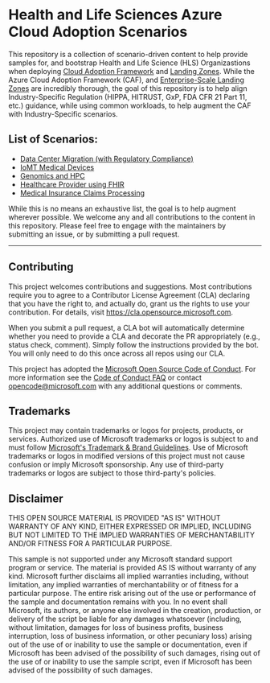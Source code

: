 # Health and Life Sciences Azure Cloud Adoption Scenarios

This repository is a collection of scenario-driven content to help provide samples for, and bootstrap Health and Life Science (HLS) Organizastions when deploying [Cloud Adoption Framework](https://docs.microsoft.com/en-us/azure/cloud-adoption-framework/) and [Landing Zones](https://docs.microsoft.com/en-us/azure/cloud-adoption-framework/ready/landing-zone/). While the Azure Cloud Adoption Framework (CAF), and [Enterprise-Scale Landing Zones](https://docs.microsoft.com/en-us/azure/cloud-adoption-framework/ready/enterprise-scale/architecture) are incredibly thorough, the goal of this repository is to help align Industry-Specific Regulation (HIPPA, HITRUST, GxP, FDA CFR 21 Part 11, etc.) guidance, while using common workloads, to help augment the CAF with Industry-Specific scenarios.

## List of Scenarios: 

- [Data Center Migration (with Regulatory Compliance)](./Scenario%201%20-%20Datacenter%20Migration)
- [IoMT Medical Devices](./Scenario%202%20-%20IoMT%20Medical%20Devices) 
- [Genomics and HPC](Scenario%203%20-%20Genomics%20and%20HPC)
- [Healthcare Provider using FHIR](Scenario%204%20-%20Medical%20Provider%20using%20FHIR)
- [Medical Insurance Claims Processing](Scenario%205%20-%20Medical%20Insurance%20Claims%20Processing)



While this is no means an exhaustive list, the goal is to help augment wherever possible. We welcome any and all contributions to the content in this repository. Please feel free to engage with the maintainers by submitting an issue, or by submitting a pull request. 

---

## Contributing

This project welcomes contributions and suggestions.  Most contributions require you to agree to a
Contributor License Agreement (CLA) declaring that you have the right to, and actually do, grant us
the rights to use your contribution. For details, visit https://cla.opensource.microsoft.com.

When you submit a pull request, a CLA bot will automatically determine whether you need to provide
a CLA and decorate the PR appropriately (e.g., status check, comment). Simply follow the instructions
provided by the bot. You will only need to do this once across all repos using our CLA.

This project has adopted the [Microsoft Open Source Code of Conduct](https://opensource.microsoft.com/codeofconduct/).
For more information see the [Code of Conduct FAQ](https://opensource.microsoft.com/codeofconduct/faq/) or
contact [opencode@microsoft.com](mailto:opencode@microsoft.com) with any additional questions or comments.

## Trademarks

This project may contain trademarks or logos for projects, products, or services. Authorized use of Microsoft 
trademarks or logos is subject to and must follow 
[Microsoft's Trademark & Brand Guidelines](https://www.microsoft.com/en-us/legal/intellectualproperty/trademarks/usage/general).
Use of Microsoft trademarks or logos in modified versions of this project must not cause confusion or imply Microsoft sponsorship.
Any use of third-party trademarks or logos are subject to those third-party's policies.

## Disclaimer

THIS OPEN SOURCE MATERIAL IS PROVIDED "AS IS" WITHOUT WARRANTY OF ANY KIND, EITHER EXPRESSED OR IMPLIED, INCLUDING BUT NOT LIMITED TO THE IMPLIED WARRANTIES OF MERCHANTABILITY AND/OR FITNESS FOR A PARTICULAR PURPOSE.

This sample is not supported under any Microsoft standard support program or service. 
The material is provided AS IS without warranty of any kind. Microsoft further disclaims all implied warranties including, without limitation, any implied warranties of merchantability or of fitness for a particular purpose. The entire risk arising out of the use or performance of the sample and documentation remains with you. In no event shall Microsoft, its authors, or anyone else involved in the creation, production, or delivery of the script be liable for any damages whatsoever (including, without limitation, damages for loss of business profits, business interruption, loss of business information, or other pecuniary loss) arising out of the use of or inability to use the sample or documentation, even if Microsoft has been advised of the possibility of such damages, rising out of the use of or inability to use the sample script, even if Microsoft has been advised of the possibility of such damages. 

